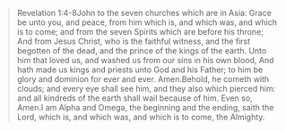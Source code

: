 >   Revelation 1:4-8John to the seven churches which are in Asia: Grace be unto you, and peace, from him which is, and which was, and which is to come; and from the seven Spirits which are before his throne; And from Jesus Christ, who is the faithful witness, and the first begotten of the dead, and the prince of the kings of the earth. Unto him that loved us, and washed us from our sins in his own blood, And hath made us kings and priests unto God and his Father; to him be glory and dominion for ever and ever. Amen.Behold, he cometh with clouds; and every eye shall see him, and they also which pierced him: and all kindreds of the earth shall wail because of him. Even so, Amen.I am Alpha and Omega, the beginning and the ending, saith the Lord, which is, and which was, and which is to come, the Almighty.